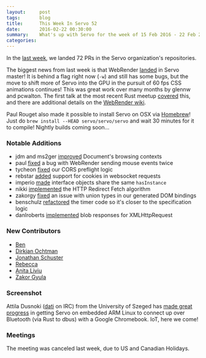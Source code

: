 ```yaml
---
layout:     post
tags:       blog
title:      This Week In Servo 52
date:       2016-02-22 00:30:00
summary:    What's up with Servo for the week of 15 Feb 2016 - 22 Feb 2016
categories:
---
```


In the [last week](https://github.com/pulls?page=1&q=is%3Apr+is%3Amerged+closed%3A2016-02-15..2016-02-22+user%3Aservo), we landed 72 PRs in the Servo organization's repositories.

The biggest news from last week is that WebRender [landed]() in Servo master! It is behind a flag right now (`-w`) and still has some bugs, but the move to shift more of Servo
into the GPU in the pursuit of 60 fps CSS animations continues! This was great work over many months by glennw and pcwalton. The first talk at the most recent Rust
meetup [covered](https://air.mozilla.org/bay-area-rust-meetup-february-2016/) this, and there are additional details on the [WebRender wiki](https://github.com/servo/webrender/wiki).

Paul Rouget also made it possible to install Servo on OSX via [Homebrew](http://brew.sh/)! Just do `brew install --HEAD servo/servo/servo` and wait 30 minutes for it to compile!
Nightly builds coming soon...

### Notable Additions

 - jdm and ms2ger [improved](https://github.com/servo/servo/pull/9714) Document's browsing contexts
 - paul [fixed](https://github.com/servo/servo/pull/9710) a bug with WebRender sending mouse events twice
 - tycheon [fixed](https://github.com/servo/servo/pull/9667) our CORS preflight logic
 - rebstar [added](https://github.com/servo/servo/pull/9662) support for cookies in websocket requests
 - imperio [made](https://github.com/servo/servo/pull/9633) interface objects share the same `hasInstance`
 - nikki [implemented](https://github.com/servo/servo/pull/9608) the HTTP Redirect Fetch algorithm
 - zakorgy [fixed](https://github.com/servo/servo/pull/9580) an issue with union types in our generated DOM bindings
 - benschulz [refactored](https://github.com/servo/servo/pull/8603) the timer code so it's closer to the specification logic
 - danlroberts [implemented](https://github.com/servo/servo/pull/9629) blob responses for XMLHttpRequest

### New Contributors

 - [Ben](https://github.com/Tycheon)
 - [Dirkjan Ochtman](https://github.com/djc)
 - [Jonathan Schuster](https://github.com/schuster)
 - [Rebecca](https://github.com/rebstar6)
 - [Anita Liviu](https://github.com/liviuba)
 - [Zakor Gyula](https://github.com/zakorgy)

### Screenshot

Attila Dusnoki ([dati](https://github.com/dati91) on IRC) from the University of Szeged has [made great progress](http://imgur.com/6tFDItd) in getting Servo on embedded ARM Linux to connect up over Bluetooth (via Rust to dbus) with
a Google Chromebook. IoT, here we come!

### Meetings

The meeting was canceled last week, due to US and Canadian Holidays.
